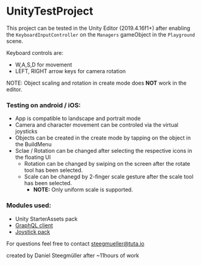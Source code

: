 # UnityTestProject

This project can be tested in the Unity Editor (2019.4.16f1+) after enabling the `KeyboardInputController` on the `Managers` gameObject in the `Playground` scene.

Keyboard controls are:
- W,A,S,D for movement
- LEFT, RIGHT arrow keys for camera rotation

NOTE: Object scaling and rotation in create mode does **NOT** work in the editor.

### Testing on android / iOS:
- App is compatible to landscape and portrait mode
- Camera and character movement can be controled via the virtual joysticks
- Objects can be created in the create mode by tapping on the object in the BuildMenu
- Sclae / Rotation can be changed after selecting the respective icons in the floating UI
	- Rotation can be changed by swiping on the screen after the rotate tool has been selected.
	- Scale can be chanegd by 2-finger scale gesture after the scale tool has been selected.
		- **NOTE:** Only uniform scale is supported.

### Modules used:
- Unity StarterAssets pack
- [GraphQL client](https://github.com/gazuntype/graphQL-client-unity)
- [Joystick pack](https://assetstore.unity.com/packages/tools/input-management/joystick-pack-107631)

For questions feel free to contact [steegmueller@tuta.io](mailto:steegmueller@tuta.io)

created by Daniel Steegmüller after ~11hours of work